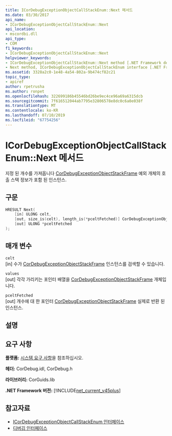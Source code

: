 ```yaml
---
title: ICorDebugExceptionObjectCallStackEnum::Next 메서드
ms.date: 03/30/2017
api_name:
- ICorDebugExceptionObjectCallStackEnum::Next
api_location:
- mscordbi.dll
api_type:
- COM
f1_keywords:
- ICorDebugExceptionObjectCallStackEnum::Next
helpviewer_keywords:
- ICorDebugExceptionObjectCallStackEnum::Next method [.NET Framework debugging]
- Next method, ICorDebugExceptionObjectCallStackEnum interface [.NET Framework debugging]
ms.assetid: 3328a2c0-1e48-4a54-802a-9b474cf82c21
topic_type:
- apiref
author: rpetrusha
ms.author: ronpet
ms.openlocfilehash: 322699186b45546bd26be9ec4ce96a69a6315dcb
ms.sourcegitcommit: 7f616512044ab7795e32806578e8dc0c6a0e038f
ms.translationtype: MT
ms.contentlocale: ko-KR
ms.lasthandoff: 07/10/2019
ms.locfileid: "67754256"
---
```

# <a name="icordebugexceptionobjectcallstackenumnext-method"></a>ICorDebugExceptionObjectCallStackEnum::Next 메서드
지정 된 개수를 가져옵니다 [CorDebugExceptionObjectStackFrame](../../../../docs/framework/unmanaged-api/debugging/cordebugexceptionobjectstackframe-structure.md) 예외 개체의 호출 스택 정보가 포함 된 인스턴스.  
  
## <a name="syntax"></a>구문  
  
```cpp  
HRESULT Next(  
    [in] ULONG celt,  
    [out, size_is(celt), length_is(*pceltFetched)] CorDebugExceptionObjectStackFrame values[],  
    [out] ULONG *pceltFetched  
);  
```  
  
## <a name="parameters"></a>매개 변수  
 `celt`  
 [in] 수가 [CorDebugExceptionObjectStackFrame](../../../../docs/framework/unmanaged-api/debugging/cordebugexceptionobjectstackframe-structure.md) 인스턴스를 검색할 수 있습니다.  
  
 `values`  
 [out] 각각 가리키는 포인터 배열을 [CorDebugExceptionObjectStackFrame](../../../../docs/framework/unmanaged-api/debugging/cordebugexceptionobjectstackframe-structure.md) 개체입니다.  
  
 `pceltFetched`  
 [out] 개수에 대 한 포인터 [CorDebugExceptionObjectStackFrame](../../../../docs/framework/unmanaged-api/debugging/cordebugexceptionobjectstackframe-structure.md) 실제로 반환 된 인스턴스.  
  
## <a name="remarks"></a>설명  
  
## <a name="requirements"></a>요구 사항  
 **플랫폼:** [시스템 요구 사항](../../../../docs/framework/get-started/system-requirements.md)을 참조하십시오.  
  
 **헤더:** CorDebug.idl, CorDebug.h  
  
 **라이브러리:** CorGuids.lib  
  
 **.NET Framework 버전:** [!INCLUDE[net_current_v45plus](../../../../includes/net-current-v45plus-md.md)]  
  
## <a name="see-also"></a>참고자료

- [ICorDebugExceptionObjectCallStackEnum 인터페이스](../../../../docs/framework/unmanaged-api/debugging/icordebugexceptionobjectcallstackenum-interface.md)
- [디버깅 인터페이스](../../../../docs/framework/unmanaged-api/debugging/debugging-interfaces.md)
